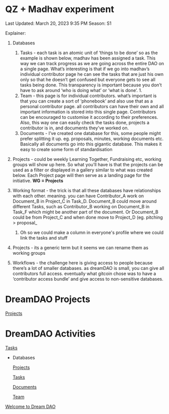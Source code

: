 # QZ + Madhav experiment

Last Updated: March 20, 2023 9:35 PM
Season: S1

Explainer:

1. Databases
    1. Tasks - each task is an atomic unit of ‘things to be done’ so as the example is shown below, madhav has been assigned a task. This way we can track progress as we are going across the entire DAO on a single page. What’s interesting is that if we go into madhav’s individual contributor page he can see the tasks that are just his own only so that he doesn’t get confused but everyone gets to see all tasks being done. This transparency is important because you don’t have to ask around ‘who is doing what’ or ‘what is done’.
        1. 
    2. Team - this page is for individual contributors. what’s important is that you can create a sort of ‘phonebook’ and also use that as a personal contributor page. all contributors can have their own and all important information is stored into this single page. Contributors can be encouraged to customise it according to their preferences. Also, this way one can easily check the tasks done, projects a contributor is in, and documents they’ve worked on.
    3. Documents - I’ve created one database for this, some people might prefer splitting it up. eg. proposals, minutes, working documents etc. Basically all documents go into this gigantic database. This makes it easy to create some form of standardisation

1. Projects - could be weekly Learning Together, Fundraising etc, working groups will show up here. So what you’ll have is that the projects can be used as a filter or displayed in a gallery similar to what was created below. Each Project page will then serve as a landing page for the initiative. **WG = Projects**

1. Working format - the trick is that all these databases have relationships with each other. meaning. you can have Contributor_A work on Document_B in Project_C in Task_D. Document_B could move around different Tasks, such as Contributor_B working on Document_B in Task_F which might be another part of the document. Or Document_B could be from Project_C and when done move to Project_D (eg. pitching > proposal_
    1. Oh so we could make a column in everyone's profile where we could link the tasks and stuff
2. Projects - its a generic term but it seems we can rename them as working groups
3. Workflows - the challenge here is giving access to people because there’s a lot of smaller databases. as dreamDAO is small, you can give all contributors full access. eventually what gitcoin chose was to have a ‘contributor access bundle’ and give access to non-sensitive databases.

# DreamDAO Projects

[Projects](QZ%20+%20Madhav%20experiment%207942c8b636bc49609b377aadd4208c86/Projects%2069f1d50f59244b5c89d2a8d4e248d57c.csv)

# DreamDAO Activities

[Tasks](QZ%20+%20Madhav%20experiment%207942c8b636bc49609b377aadd4208c86/Tasks%2081efb610505943ff870fb0871e123ce9.csv)

- Databases
    
    [Projects](QZ%20+%20Madhav%20experiment%207942c8b636bc49609b377aadd4208c86/Projects%202b7be50130dd4fe19609781ba73e1f41.csv)
    
    [Tasks](QZ%20+%20Madhav%20experiment%207942c8b636bc49609b377aadd4208c86/Tasks%20c55d07663b03443783a801eb1940d34e.csv)
    
    [Documents](QZ%20+%20Madhav%20experiment%207942c8b636bc49609b377aadd4208c86/Documents%2083c9bf0cf4154470981347e2e7eed9f4.csv)
    
    [Team](QZ%20+%20Madhav%20experiment%207942c8b636bc49609b377aadd4208c86/Team%20cc093a23093e4873868ada877d456635.csv)
    

[Welcome to Dream DAO](QZ%20+%20Madhav%20experiment%207942c8b636bc49609b377aadd4208c86/Welcome%20to%20Dream%20DAO%20fedd357a742945a89072bb2fa8d9fb2b.md)